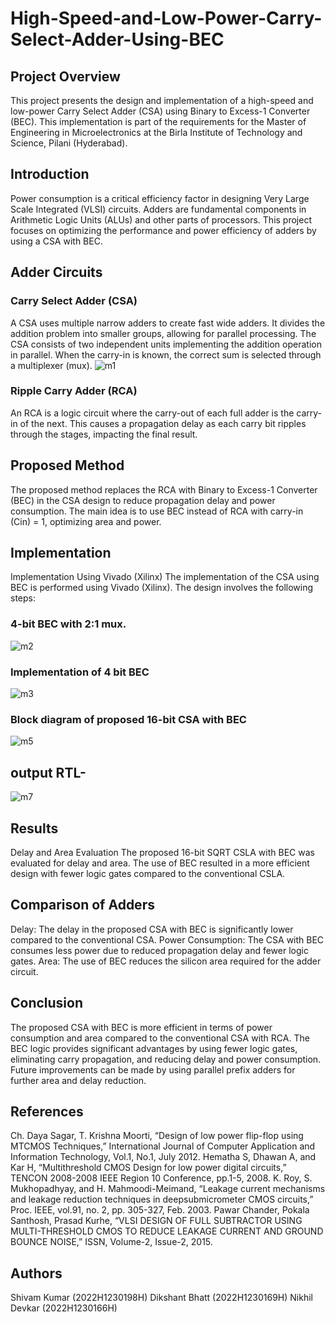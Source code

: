 # High-Speed-and-Low-Power-Carry-Select-Adder-Using-BEC

## Project Overview
This project presents the design and implementation of a high-speed and low-power Carry Select Adder (CSA) using Binary to Excess-1 Converter (BEC). This implementation is part of the requirements for the Master of Engineering in Microelectronics at the Birla Institute of Technology and Science, Pilani (Hyderabad).

## Introduction
Power consumption is a critical efficiency factor in designing Very Large Scale Integrated (VLSI) circuits. Adders are fundamental components in Arithmetic Logic Units (ALUs) and other parts of processors. This project focuses on optimizing the performance and power efficiency of adders by using a CSA with BEC.

## Adder Circuits
### Carry Select Adder (CSA)
A CSA uses multiple narrow adders to create fast wide adders. It divides the addition problem into smaller groups, allowing for parallel processing.
The CSA consists of two independent units implementing the addition operation in parallel.
When the carry-in is known, the correct sum is selected through a multiplexer (mux).
![m1](https://github.com/shivam221997/High-Speed-and-Low-Power-Carry-Select-Adder-Using-BEC/assets/156662255/26d9a642-4b8e-4304-bfd2-5c6a608e49c5)

### Ripple Carry Adder (RCA)
An RCA is a logic circuit where the carry-out of each full adder is the carry-in of the next.
This causes a propagation delay as each carry bit ripples through the stages, impacting the final result.

## Proposed Method
The proposed method replaces the RCA with Binary to Excess-1 Converter (BEC) in the CSA design to reduce propagation delay and power consumption. The main idea is to use BEC instead of RCA with carry-in (Cin) = 1, optimizing area and power.

## Implementation
Implementation Using Vivado (Xilinx)
The implementation of the CSA using BEC is performed using Vivado (Xilinx). The design involves the following steps:

### 4-bit BEC with 2:1 mux.
![m2](https://github.com/shivam221997/High-Speed-and-Low-Power-Carry-Select-Adder-Using-BEC/assets/156662255/f6555bf7-2063-40e7-9c33-7e30a318f083)
   
 ### Implementation of 4 bit BEC
![m3](https://github.com/shivam221997/High-Speed-and-Low-Power-Carry-Select-Adder-Using-BEC/assets/156662255/4049430f-46bc-4393-b21e-e6dcba85077a)
  
 ### Block diagram of proposed 16-bit CSA with BEC
![m5](https://github.com/shivam221997/High-Speed-and-Low-Power-Carry-Select-Adder-Using-BEC/assets/156662255/ef210b94-6c24-463d-970c-1d7ad6fe52cc)
  
## output RTL-
![m7](https://github.com/shivam221997/High-Speed-and-Low-Power-Carry-Select-Adder-Using-BEC/assets/156662255/a83342a1-8f9e-4944-bae1-b1dcaaa8df4e)

## Results
Delay and Area Evaluation
The proposed 16-bit SQRT CSLA with BEC was evaluated for delay and area.
The use of BEC resulted in a more efficient design with fewer logic gates compared to the conventional CSLA.
## Comparison of Adders
Delay: The delay in the proposed CSA with BEC is significantly lower compared to the conventional CSA.
Power Consumption: The CSA with BEC consumes less power due to reduced propagation delay and fewer logic gates.
Area: The use of BEC reduces the silicon area required for the adder circuit.
## Conclusion
The proposed CSA with BEC is more efficient in terms of power consumption and area compared to the conventional CSA with RCA.
The BEC logic provides significant advantages by using fewer logic gates, eliminating carry propagation, and reducing delay and power consumption.
Future improvements can be made by using parallel prefix adders for further area and delay reduction.
## References
Ch. Daya Sagar, T. Krishna Moorti, “Design of low power flip-flop using MTCMOS Techniques,” International Journal of Computer Application and Information Technology, Vol.1, No.1, July 2012.
Hematha S, Dhawan A, and Kar H, “Multithreshold CMOS Design for low power digital circuits,” TENCON 2008-2008 IEEE Region 10 Conference, pp.1-5, 2008.
K. Roy, S. Mukhopadhyay, and H. Mahmoodi-Meimand, “Leakage current mechanisms and leakage reduction techniques in deepsubmicrometer CMOS circuits,” Proc. IEEE, vol.91, no. 2, pp. 305-327, Feb. 2003.
Pawar Chander, Pokala Santhosh, Prasad Kurhe, “VLSI DESIGN OF FULL SUBTRACTOR USING MULTI-THRESHOLD CMOS TO REDUCE LEAKAGE CURRENT AND GROUND BOUNCE NOISE,” ISSN, Volume-2, Issue-2, 2015.

## Authors
Shivam Kumar (2022H1230198H)
Dikshant Bhatt (2022H1230169H)
Nikhil Devkar (2022H1230166H)
